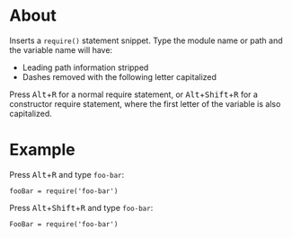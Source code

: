 About
=====

Inserts a `require()` statement snippet.  Type the module name or path and the variable name will have:

- Leading path information stripped
- Dashes removed with the following letter capitalized

Press <kbd>Alt</kbd>+<kbd>R</kbd> for a normal require statement, or <kbd>Alt</kbd>+<kbd>Shift</kbd>+<kbd>R</kbd> for a constructor require statement, where the first letter of the variable is also capitalized.

Example
=======

Press <kbd>Alt</kbd>+<kbd>R</kbd> and type `foo-bar`:

    fooBar = require('foo-bar')


Press <kbd>Alt</kbd>+<kbd>Shift</kbd>+<kbd>R</kbd> and type `foo-bar`:

    FooBar = require('foo-bar')

